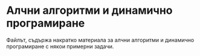 # Алчни алгоритми и динамично програмиране
Файлът, съдържа накратко материала за алчни алгоритми и динамично програмиране с някои примерни задачи.
